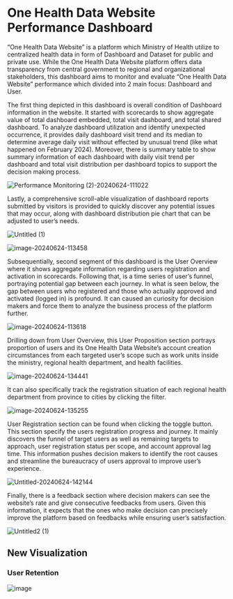 # One Health Data Website Performance Dashboard

“One Health Data Website” is a platform which Ministry of Health utilize to centralized health data in form of Dashboard and Dataset for public and private use. While the One Health Data Website platform offers data transparency from central government to regional and organizational stakeholders, this dashboard aims to monitor and evaluate “One Health Data Website” performance which divided into 2 main focus: Dashboard and User.

The first thing depicted in this dashboard is overall condition of Dashboard information in the website. It started with scorecards to show aggregate value of total dashboard embedded, total visit dashboard, and total shared dashboard. To analyze dashboard utilization and identify unexpected occurrence, it provides daily dashboard visit trend and its median to determine average daily visit without effected by unusual trend (like what happened on February 2024). Moreover, there is summary table to show summary information of each dashboard with daily visit trend per dashboard and total visit distribution per dashboard topics to support the decision making process. 

![Performance Monitoring (2)-20240624-111022](https://github.com/almaashp/data-analyst-portfolio/assets/123085922/9fe5f1d5-066a-4379-85e3-1896df68a3bf)

Lastly, a comprehensive scroll-able visualization of dashboard reports submitted by visitors is provided to quickly discover any potential issues that may occur, along with dashboard distribution pie chart that can be adjusted to user’s needs. 

![Untitled (1)](https://github.com/almaashp/data-analyst-portfolio/assets/123085922/ec141f8d-94c4-4705-9638-962a1b305b4f)

![image-20240624-113458](https://github.com/almaashp/data-analyst-portfolio/assets/123085922/b83c14ec-8997-43a7-9fd3-b678d1c8d69e)

Subsequentially, second segment of this dashboard is the User Overview where it shows aggregate information regarding users registration and activation in scorecards. Following that, is a time series of user’s funnel, portraying potential gap between each journey. In what is seen below, the gap between users who registered and those who actually approved and activated (logged in) is profound. It can caused an curiosity for decision makers and force them to analyze the business process of the platform further.

![image-20240624-113618](https://github.com/almaashp/data-analyst-portfolio/assets/123085922/7b8be512-a38a-4d0d-a000-9d0b083557e6)

Drilling down from User Overview, this User Proposition section portrays proportion of users and its One Health Data Website’s account creation circumstances from each targeted user’s scope such as work units inside the ministry, regional health department, and health facilities.

![image-20240624-134441](https://github.com/almaashp/data-analyst-portfolio/assets/123085922/706a6e21-f792-44ff-91d2-924db075b616)

It can also specifically track the registration situation of each regional health department from province to cities by clicking the filter. 

![image-20240624-135255](https://github.com/almaashp/data-analyst-portfolio/assets/123085922/fd258a52-53bd-49f3-a25e-fefad31ce6c7)

User Registration section can be found when clicking the toggle button. This section specify the users registration progress and journey. It mainly discovers the funnel of target users as well as remaining targets to approach, user registration status per scope, and account approval lag time. This information pushes decision makers to identify the root causes and streamline the bureaucracy of users approval to improve user’s experience. 

![Untitled-20240624-142144](https://github.com/almaashp/data-analyst-portfolio/assets/123085922/372d580c-7b8a-4f20-96b4-18ae27cc813b)

Finally, there is a feedback section where decision makers can see the website’s rate and give consecutive feedbacks from users. Given this information, it expects that the ones who make decision can precisely improve the platform based on feedbacks while ensuring user’s satisfaction. 

![Untitled2 (1)](https://github.com/almaashp/data-analyst-portfolio/assets/123085922/ad1547ae-10bc-4c76-a044-53459aeb6537)


## New Visualization
### User Retention 
![image](https://github.com/almaashp/data-analyst-portfolio/assets/123085922/3630f0d1-d2bd-4bf6-8ad1-2723be35345f)
